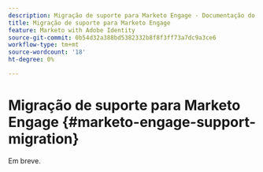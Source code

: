 ```yaml
---
description: Migração de suporte para Marketo Engage - Documentação do Marketo - Documentação do produto
title: Migração de suporte para Marketo Engage
feature: Marketo with Adobe Identity
source-git-commit: 0b54d32a388bd5382332b8f8f3ff73a7dc9a3ce6
workflow-type: tm+mt
source-wordcount: '18'
ht-degree: 0%

---
```


# Migração de suporte para Marketo Engage {#marketo-engage-support-migration}

Em breve.
